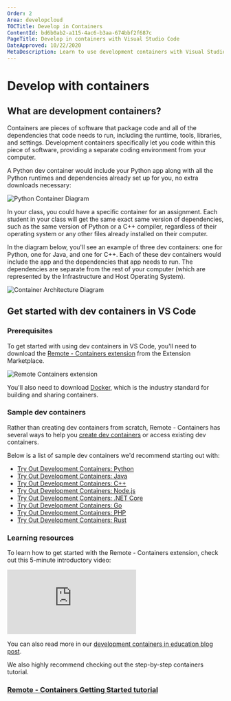 ```yaml
---
Order: 2
Area: developcloud
TOCTitle: Develop in Containers
ContentId: bd6b0ab2-a115-4ac6-b3aa-674bbf2f687c
PageTitle: Develop in containers with Visual Studio Code
DateApproved: 10/22/2020
MetaDescription: Learn to use development containers with Visual Studio Code
---
```

# Develop with containers

## What are development containers?

Containers are pieces of software that package code and all of the dependencies that code needs to run, including the runtime, tools, libraries, and settings. Development containers specifically let you code within this piece of software, providing a separate coding environment from your computer.

A Python dev container would include your Python app along with all the Python runtimes and dependencies already set up for you, no extra downloads necessary:

![Python Container Diagram](images/python-container.png)

In your class, you could have a specific container for an assignment. Each student in your class will get the same exact same version of dependencies, such as the same version of Python or a C++ compiler, regardless of their operating system or any other files already installed on their computer.

In the diagram below, you'll see an example of three dev containers: one for Python, one for Java, and one for C++. Each of these dev containers would include the app and the dependencies that app needs to run. The dependencies are separate from the rest of your computer (which are represented by the Infrastructure and Host Operating System).

![Container Architecture Diagram](images/container-architecture.png)

## Get started with dev containers in VS Code

### Prerequisites

To get started with using dev containers in VS Code, you'll need to download the [Remote - Containers extension](https://marketplace.visualstudio.com/items?itemName=ms-vscode-remote.remote-containers) from the Extension Marketplace.

![Remote Containers extension](images/remote-containers.png)

You'll also need to download [Docker](https://docs.docker.com/docker-for-windows/install-windows-home/), which is the industry standard for building and sharing containers.

### Sample dev containers

Rather than creating dev containers from scratch, Remote - Containers has several ways to help you [create dev containers](/docs/remote/create-dev-container.md) or access existing dev containers.

Below is a list of sample dev containers we'd recommend starting out with:

- [Try Out Development Containers: Python](https://github.com/microsoft/vscode-remote-try-python)
- [Try Out Development Containers: Java](https://github.com/microsoft/vscode-remote-try-java)
- [Try Out Development Containers: C++](https://github.com/microsoft/vscode-remote-try-cpp)
- [Try Out Development Containers: Node.js](https://github.com/microsoft/vscode-remote-try-node)
- [Try Out Development Containers: .NET Core](https://github.com/microsoft/vscode-remote-try-dotnetcore)
- [Try Out Development Containers: Go](https://github.com/microsoft/vscode-remote-try-go)
- [Try Out Development Containers: PHP](https://github.com/microsoft/vscode-remote-try-php)
- [Try Out Development Containers: Rust](https://github.com/microsoft/vscode-remote-try-rust)

### Learning resources

To learn how to get started with the Remote - Containers extension, check out this 5-minute introductory video:

<iframe src="https://youtube.com/embed/Uvf2FVS1F8k?rel=0&amp;disablekb=0&amp;modestbranding=1&amp;showinfo=0" frameborder="0" allowfullscreen></iframe>

You can also read more in our [development containers in education blog post](/blogs/2020/07/27/containers-edu.md).

We also highly recommend checking out the step-by-step containers tutorial.

### [Remote - Containers Getting Started tutorial](/docs/remote/containers-tutorial.md)
